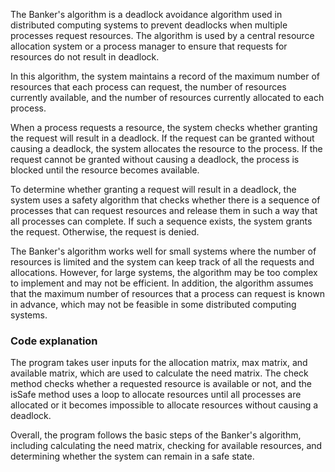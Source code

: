 The Banker's algorithm is a deadlock avoidance algorithm used in distributed computing systems to prevent deadlocks when multiple processes request resources. The algorithm is used by a central resource allocation system or a process manager to ensure that requests for resources do not result in deadlock.

In this algorithm, the system maintains a record of the maximum number of resources that each process can request, the number of resources currently available, and the number of resources currently allocated to each process.

When a process requests a resource, the system checks whether granting the request will result in a deadlock. If the request can be granted without causing a deadlock, the system allocates the resource to the process. If the request cannot be granted without causing a deadlock, the process is blocked until the resource becomes available.

To determine whether granting a request will result in a deadlock, the system uses a safety algorithm that checks whether there is a sequence of processes that can request resources and release them in such a way that all processes can complete. If such a sequence exists, the system grants the request. Otherwise, the request is denied.

The Banker's algorithm works well for small systems where the number of resources is limited and the system can keep track of all the requests and allocations. However, for large systems, the algorithm may be too complex to implement and may not be efficient. In addition, the algorithm assumes that the maximum number of resources that a process can request is known in advance, which may not be feasible in some distributed computing systems.

### Code explanation

The program takes user inputs for the allocation matrix, max matrix, and available matrix, which are used to calculate the need matrix. The check method checks whether a requested resource is available or not, and the isSafe method uses a loop to allocate resources until all processes are allocated or it becomes impossible to allocate resources without causing a deadlock.

Overall, the program follows the basic steps of the Banker's algorithm, including calculating the need matrix, checking for available resources, and determining whether the system can remain in a safe state.

